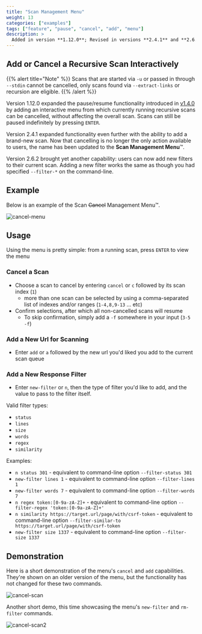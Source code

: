 ```yaml
---
title: "Scan Management Menu"
weight: 13
categories: ["examples"]
tags: ["feature", "pause", "cancel", "add", "menu"]
description: >
  Added in version **1.12.0**; Revised in versions **2.4.1** and **2.6.2**
---
```


## Add or Cancel a Recursive Scan Interactively

{{% alert title="Note" %}}
Scans that are started via `-u` or passed in through `--stdin` cannot be cancelled, only scans found via `--extract-links` or recursion are eligible.
{{% /alert %}}


Version 1.12.0 expanded the pause/resume functionality introduced in [v1.4.0](../pause-scan/) by 
adding an interactive menu from which currently running recursive scans can be cancelled, without affecting the overall scan.  Scans can still be paused indefinitely by pressing `ENTER`.

Version 2.4.1 expanded functionality even further with the ability to add a brand-new scan. Now that cancelling is no
longer the only action available to users, the name has been updated to the **Scan Management Menu**™. 

Version 2.6.2 brought yet another capability: users can now add new filters to their current scan. Adding a new filter
works the same as though you had specified `--filter-*` on the command-line. 

## Example 

Below is an example of the Scan ~~Cancel~~ Management Menu™.

![cancel-menu](../cancel-menu.png)

## Usage

Using the menu is pretty simple: from a running scan, press `ENTER` to view the menu

### Cancel a Scan

- Choose a scan to cancel by entering `cancel` or `c` followed by its scan index (`1`)
  - more than one scan can be selected by using a comma-separated list of indexes and/or ranges (`1-4,8,9-13` ... etc)
- Confirm selections, after which all non-cancelled scans will resume
  - To skip confirmation, simply add a `-f` somewhere in your input (`3-5 -f`)

### Add a New Url for Scanning

- Enter `add` or `a` followed by the new url you'd liked you add to the current scan queue 

### Add a New Response Filter 

- Enter `new-filter` or `n`, then the type of filter you'd like to add, and the value to pass to the filter itself.

Valid filter types:
- `status`
- `lines`
- `size`
- `words`
- `regex`
- `similarity`

Examples: 

- `n status 301` - equivalent to command-line option `--filter-status 301`
- `new-filter lines 1` - equivalent to command-line option `--filter-lines 1`
- `new-filter words 7` - equivalent to command-line option `--filter-words 7`
- `n regex token:[0-9a-zA-Z]+` - equivalent to command-line option `--filter-regex 'token:[0-9a-zA-Z]+'`
- `n similarity https://target.url/page/with/csrf-token` - equivalent to command-line option `--filter-similar-to https://target.url/page/with/csrf-token`
- `new-filter size 1337` - equivalent to command-line option `--filter-size 1337`


## Demonstration

Here is a short demonstration of the menu's `cancel` and `add` capabilities. They're shown on an older version of the 
menu, but the functionality has not changed for these two commands.

![cancel-scan](../cancel-scan.gif)

Another short demo, this time showcasing the menu's `new-filter` and `rm-filter` commands.

![cancel-scan2](../cancel-scan2.gif)
